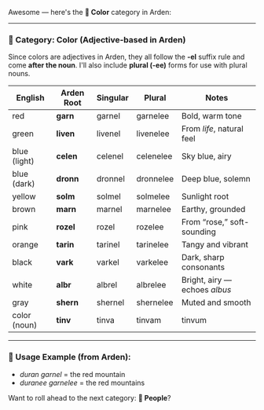 Awesome — here's the **🎨 Color** category in Arden:

---

### **🎨 Category: Color (Adjective-based in Arden)**

Since colors are adjectives in Arden, they all follow the **\-el** suffix rule and come **after the noun**. I'll also include **plural (-ee)** forms for use with plural nouns.

| English | Arden Root | Singular | Plural | Notes |
| ----- | ----- | ----- | ----- | ----- |
| red | **garn** | garnel | garnelee | Bold, warm tone |
| green | **liven** | livenel | livenelee | From *life*, natural feel |
| blue (light) | **celen** | celenel | celenelee | Sky blue, airy |
| blue (dark) | **dronn** | dronnel | dronnelee | Deep blue, solemn |
| yellow | **solm** | solmel | solmelee | Sunlight root |
| brown | **marn** | marnel | marnelee | Earthy, grounded |
| pink | **rozel** | rozel | rozelee | From “rose,” soft-sounding |
| orange | **tarin** | tarinel | tarinelee | Tangy and vibrant |
| black | **vark** | varkel | varkelee | Dark, sharp consonants |
| white | **albr** | albrel | albrelee | Bright, airy — echoes *albus* |
| gray | **shern** | shernel | shernelee | Muted and smooth |
| color (noun) | **tinv** | tinva | tinvam | tinvum |

---

### **🧠 Usage Example (from Arden):**

* *duran garnel* \= the red mountain  
* *duranee garnelee* \= the red mountains

Want to roll ahead to the next category: **🧍 People**?

